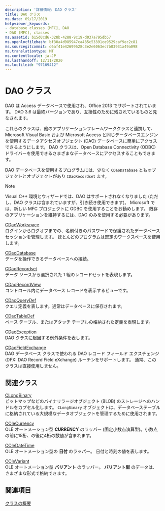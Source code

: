 ```yaml
---
description: '詳細情報: DAO クラス'
title: DAO クラス
ms.date: 09/17/2019
helpviewer_keywords:
- database classes [MFC], DAO
- DAO [MFC], classes
ms.assetid: b15d0cd6-328b-4288-9c19-d037a795db57
ms.openlocfilehash: bf30a4d985947ca435c53391ce9529caf9ec2c81
ms.sourcegitcommit: d6af41e42699628c3e2e6063ec7b03931a49a098
ms.translationtype: MT
ms.contentlocale: ja-JP
ms.lasthandoff: 12/11/2020
ms.locfileid: "97169412"
---
```

# <a name="dao-classes"></a>DAO クラス

DAO は Access データベースで使用され、Office 2013 でサポートされています。 DAO 3.6 は最終バージョンであり、互換性のために残されているものと見なされます。

これらのクラスは、他のアプリケーションフレームワーククラスと連携して、Microsoft Visual Basic および Microsoft Access と同じデータベースエンジンを使用するデータアクセスオブジェクト (DAO) データベースに簡単にアクセスできるようにします。 DAO クラスは、Open Database Connectivity (ODBC) ドライバーを使用できるさまざまなデータベースにアクセスすることもできます。

DAO データベースを使用するプログラムには、少なく `CDaoDatabase` ともオブジェクトとオブジェクトがあり `CDaoRecordset` ます。

> [!NOTE]
> Visual C++ 環境とウィザードでは、DAO はサポートされなくなりました (ただし、DAO クラスは含まれていますが、引き続き使用できます)。 Microsoft では、新しい MFC プロジェクトに ODBC を使用することをお勧めします。 既存のアプリケーションを維持するには、DAO のみを使用する必要があります。

[CDaoWorkspace](reference/cdaoworkspace-class.md)<br/>
ログインからログオフまでの、名前付きのパスワードで保護されたデータベースセッションを管理します。 ほとんどのプログラムは既定のワークスペースを使用します。

[CDaoDatabase](reference/cdaodatabase-class.md)<br/>
データを操作できるデータベースへの接続。

[CDaoRecordset](reference/cdaorecordset-class.md)<br/>
データ ソースから選択された 1 組のレコードセットを表現します。

[CDaoRecordView](reference/cdaorecordview-class.md)<br/>
コントロール内にデータベース レコードを表示するビューです。

[CDaoQueryDef](reference/cdaoquerydef-class.md)<br/>
クエリ定義を表します。通常はデータベースに保存されます。

[CDaoTableDef](reference/cdaotabledef-class.md)<br/>
ベース テーブル、またはアタッチ テーブルの格納された定義を表現します。

[CDaoException](reference/cdaoexception-class.md)<br/>
DAO クラスに起因する例外条件を表します。

[CDaoFieldExchange](reference/cdaofieldexchange-class.md)<br/>
DAO データベース クラスで使われる DAO レコード フィールド エクスチェンジ (DFX: DAO Record Field eXchange) ルーチンをサポートします。 通常、このクラスは直接使用しません。

## <a name="related-classes"></a>関連クラス

[CLongBinary](reference/clongbinary-class.md)<br/>
ビットマップなどのバイナリラージオブジェクト (BLOB) のストレージへのハンドルをカプセル化します。 `CLongBinary` オブジェクトは、データベーステーブルに格納されている大規模なデータオブジェクトを管理するために使用されます。

[COleCurrency](reference/colecurrency-class.md)<br/>
OLE オートメーション型 **CURRENCY** のラッパー (固定小数点演算型)。小数点の前に15桁、の後に4桁の数値が含まれます。

[COleDateTime](../atl-mfc-shared/reference/coledatetime-class.md)<br/>
OLE オートメーション型の **日付** のラッパー。 日付と時刻の値を表します。

[COleVariant](reference/colevariant-class.md)<br/>
OLE オートメーション型 **バリアント** のラッパー。 **バリアント型** のデータは、さまざまな形式で格納できます。

## <a name="see-also"></a>関連項目

[クラスの概要](class-library-overview.md)

